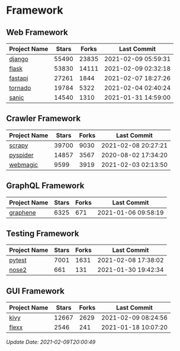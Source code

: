 # Framework

## Web Framework
| Project Name | Stars | Forks | Last Commit |
| ------------ | ----- | ----- | ----------- |
| [django](https://github.com/django/django) | 55490 | 23835 | 2021-02-09 05:59:31 |
| [flask](https://github.com/pallets/flask) | 53830 | 14111 | 2021-02-09 02:32:18 |
| [fastapi](https://github.com/tiangolo/fastapi) | 27261 | 1844 | 2021-02-07 18:27:26 |
| [tornado](https://github.com/tornadoweb/tornado) | 19784 | 5322 | 2021-02-04 02:40:24 |
| [sanic](https://github.com/sanic-org/sanic) | 14540 | 1310 | 2021-01-31 14:59:00 |

## Crawler Framework
| Project Name | Stars | Forks | Last Commit |
| ------------ | ----- | ----- | ----------- |
| [scrapy](https://github.com/scrapy/scrapy) | 39700 | 9030 | 2021-02-08 20:27:21 |
| [pyspider](https://github.com/binux/pyspider) | 14857 | 3567 | 2020-08-02 17:34:20 |
| [webmagic](https://github.com/code4craft/webmagic) | 9599 | 3919 | 2021-02-03 02:13:50 |

## GraphQL Framework
| Project Name | Stars | Forks | Last Commit |
| ------------ | ----- | ----- | ----------- |
| [graphene](https://github.com/graphql-python/graphene) | 6325 | 671 | 2021-01-06 09:58:19 |

## Testing Framework
| Project Name | Stars | Forks | Last Commit |
| ------------ | ----- | ----- | ----------- |
| [pytest](https://github.com/pytest-dev/pytest) | 7001 | 1631 | 2021-02-08 17:38:02 |
| [nose2](https://github.com/nose-devs/nose2) | 661 | 131 | 2021-01-30 19:42:34 |

## GUI Framework
| Project Name | Stars | Forks | Last Commit |
| ------------ | ----- | ----- | ----------- |
| [kivy](https://github.com/kivy/kivy) | 12667 | 2629 | 2021-02-09 08:24:56 |
| [flexx](https://github.com/flexxui/flexx) | 2546 | 241 | 2021-01-18 10:07:20 |

*Update Date: 2021-02-09T20:00:49*